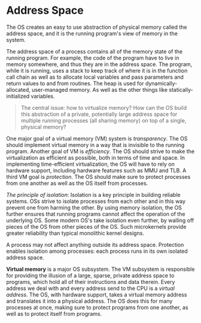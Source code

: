 # Address Space

The OS creates an easy to use abstraction of physical memory called the address space, and it is the running program's view of memory in the system.

The address space of a process contains all of the memory state of the running program. For example, the code of the program have to live in memory somewhere, and thus they are in the address space. The program, while it is running, uses a stack to keep track of where it is in the function call chain as well as to allocate local variables and pass parameters and return values to and from routines. The heap is used for dynamically-allocated, user-managed memory. As well as the other things like statically-initialized variables.

>The central issue: how to virtualize memory?
How can the OS build this abstraction of a private, potentially large address space for multiple running processes (all sharing memory) on top of a single, physical memory?

One major goal of a virtual memory (VM) system is *transparency*. The OS should implement virtual memory in a way that is invisible to the running program. Another goal of VM is *efficiency*. The OS should strive to make the virtualization as efficient as possible, both in terms of time and space. In implementing time-efficient virtualization, the OS will have to rely on hardware support, including hardware features such as MMU and TLB. A third VM goal is *protection*. The OS should make sure to protect processes from one another as well as the OS itself from processes.

*The principle of isolation*: Isolation is a key principle in building reliable systems. OSs strive to isolate processes from each other and in this way prevent one from harming the other. By using memory isolation, the OS further ensures that running programs cannot affect the operation of the underlying OS. Some modern OS's take isolation even further, by walling off pieces of the OS from other pieces of the OS. Such microkernels provide greater reliability than typical monolithic kernel designs.

A process may not affect anything outside its address space. Protection enables isolation among processes: each process runs in its own isolated address space.

**Virtual memory** is a major OS subsystem. The VM subsystem is responsible for providing the illusion of a large, sparse, private address space to programs, which hold all of their instructions and data therein. Every address we deal with and every address send to the CPU is a *virtual address*. The OS, with hardware support, takes a virtual memory address and translates it into a physical address. The OS does this for many processes at once, making sure to protect programs from one another, as well as to protect itself from programs.
